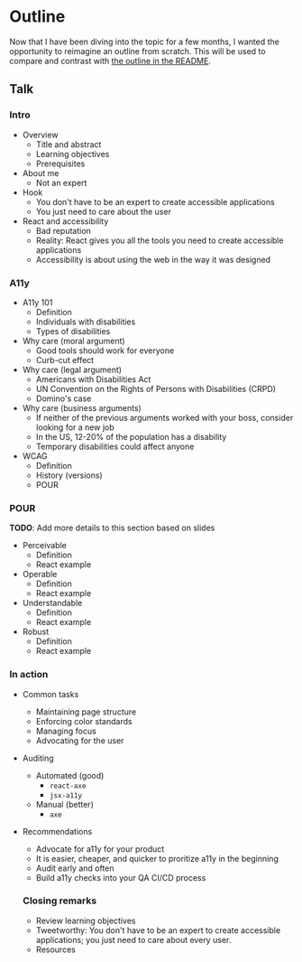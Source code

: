 # Outline

Now that I have been diving into the topic for a few months, I wanted the opportunity to reimagine an outline from scratch. This will be used to compare and contrast with [the outline in the README](/README.md).

## Talk

### Intro
- Overview
  - Title and abstract
  - Learning objectives
  - Prerequisites
- About me
  - Not an expert
- Hook
  - You don't have to be an expert to create accessible applications
  - You just need to care about the user
- React and accessibility
  - Bad reputation
  - Reality: React gives you all the tools you need to create accessible applications
  - Accessibility is about using the web in the way it was designed
  
### A11y
- A11y 101
  - Definition
  - Individuals with disabilities
  - Types of disabilities
- Why care (moral argument)
  - Good tools should work for everyone
  - Curb-cut effect
- Why care (legal argument)
  - Americans with Disabilities Act
  - UN Convention on the Rights of Persons with Disabilities (CRPD)
  - Domino's case
- Why care (business arguments)
  - If neither of the previous arguments worked with your boss, consider looking for a new job
  - In the US, 12-20% of the population has a disability
  - Temporary disabilities could affect anyone
- WCAG
  - Definition
  - History (versions)
  - POUR
  
### POUR

**TODO**: Add more details to this section based on slides 

- Perceivable
  - Definition
  - React example
- Operable
  - Definition
  - React example
- Understandable
  - Definition
  - React example
- Robust
  - Definition
  - React example
  
### In action
- Common tasks
  - Maintaining page structure
  - Enforcing color standards
  - Managing focus
  - Advocating for the user
- Auditing
  - Automated (good)
    - `react-axe`
    - `jsx-a11y`
  - Manual (better)
    - `axe`
- Recommendations
  - Advocate for a11y for your product
  - It is easier, cheaper, and quicker to proritize a11y in the beginning
  - Audit early and often
  - Build a11y checks into your QA CI/CD process
      
  ### Closing remarks
  - Review learning objectives
  - Tweetworthy: You don't have to be an expert to create accessible applications; you just need to care about every user.
  - Resources
